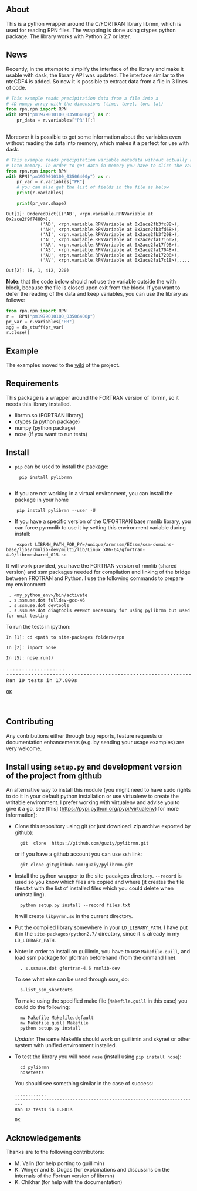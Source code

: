 About
------------
This is a python wrapper around the C/FORTRAN library librmn, which is used for reading RPN files.
The wrapping is done using ctypes python package. The library works with Python 2.7 or later.


News
------------
Recently, in the attempt to simplify the interface of the library and make it usable with dask, the library API was updated. The interface similar to the nteCDF4 is added. 
So now it is possible to extract data from a file in 3 lines of code. 


```python
# This example reads precipitation data from a file into a 
# 4D numpy array with the dimensions (time, level, lon, lat)
from rpn.rpn import RPN
with RPN("pm1979010100_03506400p") as r:
    pr_data = r.variables["PR"][:]
    
```

Moreover it is possible to get some information about the variables even without reading the data into 
memory, which makes it a perfect for use with dask.  

```python
# This example reads precipitation variable metadata without actually reading of the precipitation data
# into memory. In order to get data in memory you have to slice the variable. 
from rpn.rpn import RPN
with RPN("pm1979010100_03506400p") as r:
    pr_var = r.variables["PR"]
    # you can also get the list of fields in the file as below
    print(r.variables) 

    print(pr_var.shape)
```


```
Out[1]: OrderedDict([('AB', <rpn.variable.RPNVariable at 0x2ace2f9f7400>),
             ('AD', <rpn.variable.RPNVariable at 0x2ace2fb3fc88>),
             ('AH', <rpn.variable.RPNVariable at 0x2ace2fb3fd68>),
             ('AI', <rpn.variable.RPNVariable at 0x2ace2fb3f208>),
             ('AL', <rpn.variable.RPNVariable at 0x2ace2fa17160>),
             ('AR', <rpn.variable.RPNVariable at 0x2ace2fa17f98>),
             ('AS', <rpn.variable.RPNVariable at 0x2ace2fa17048>),
             ('AU', <rpn.variable.RPNVariable at 0x2ace2fa17208>),
             ('AV', <rpn.variable.RPNVariable at 0x2ace2fa17c18>),....

Out[2]: (8, 1, 412, 220)
```

**Note**: that the code below should not use the variable outside the with block, because the file is closed upon exit from the block.
If you want to defer the reading of the data and keep variables, you can use the library as follows:

```python
from rpn.rpn import RPN
r =  RPN("pm1979010100_03506400p")
pr_var = r.variables["PR"]
agg = do_stuff(pr_var)
r.close()
```



Example
------------

The examples moved to the [wiki](https://github.com/guziy/pylibrmn/wiki) of the project.

Requirements
------------
This package is a wrapper around the FORTRAN version of librmn, so it needs this library installed.

* librmn.so (FORTRAN library)
* ctypes (a python package)
* numpy (python package)
* nose (if you want to run tests)


Install
------------

* `pip` can be used to install the package:

```
     pip install pylibrmn
     
```
* If you are not working in a virtual environment, you can install the package in your home

```
    pip install pylibrmn --user -U
```

* If you have a specific version of the C/FORTRAN base rmnlib library, you can force pyrmnlib to use it by setting this environment variable during install:
```
    export LIBRMN_PATH_FOR_PY=/unique/armnssm/ECssm/ssm-domains-base/libs/rmnlib-dev/multi/lib/Linux_x86-64/gfortran-4.9/librmnshared_015.so
```

It will work provided, you have the FORTRAN version of rmnlib (shared version) and ssm packages needed for compilation and linking of the bridge between FROTRAN and Python.
I use the following commands to prepare my environment:

     . <my_python_env>/bin/activate
     . s.ssmuse.dot fulldev-gcc-46
     . s.ssmuse.dot devtools 
     . s.ssmuse.dot diagtools ###Not necessary for using pylibrmn but used for unit testing

To run the tests in ipython:


    In [1]: cd <path to site-packages folder>/rpn

    In [2]: import nose

    In [5]: nose.run()


<pre>
...................
----------------------------------------------------------------------
Ran 19 tests in 17.800s

OK
</pre>    
 


Contributing
------------
Any contributions either through bug reports, feature requests or documentation enhancements (e.g. by sending your usage examples) are very welcome. 


Install using `setup.py` and development version of the project from github
------------------------------------------------------------

An alternative way to install this module (you might need to have sudo rights to do it in your default python installation or use
virtualenv to create the writable environment. I prefer working with virtualenv and advise you to give it a go, see [this] (https://pypi.python.org/pypi/virtualenv) for more
information):

* Clone this repository using git (or just download .zip archive exported by github):
       
        git  clone  https://github.com/guziy/pylibrmn.git
 
    or if you have a github account you can use ssh link:

        git clone git@github.com:guziy/pylibrmn.git
        

* Install the python wrapper to the site-pacakges directory. `--record` is used so you know which files are copied
   and where (it creates the file files.txt with the list of installed files which you could delete when uninstalling).

        python setup.py install --record files.txt

   It will create `libpyrmn.so` in the current directory.

* Put the compiled library somewhere in your `LD_LIBRARY_PATH`.
     I have put it in the `site-packages/python2.7/` directory, since it is already in my `LD_LIBRARY_PATH`.

* Note: in order to install on guillimin, you have to use `Makefile.guill`, and load ssm package for gfortran beforehand (from the cmmand line).

        . s.ssmuse.dot gfortran-4.6 rmnlib-dev

  To see what else can be used through ssm, do:
        
        s.list_ssm_shortcuts

  To make using the specified make file (`Makefile.guill` in this case) you could do the following:
         
        mv Makefile Makefile.default
        mv Makefile.guill Makefile
        python setup.py install

  *Update:* The same Makefile should work on guillimin and skynet or other system with unified environment installed.

* To test the library you will need `nose` (install using `pip install nose`):

        cd pylibrmn
        nosetests

  You should see something similar in the case of success:

      ............
      ----------------------------------------------------------------------
      Ran 12 tests in 0.881s

      OK 

 

Acknowledgements
------------------------------------
Thanks are to the following contributors:
* M. Valin (for help porting to guillimin)
* K. Winger and B. Dugas (for explainations and discussins on the internals of the Fortran version of librmn)
* K. Chikhar (for help with the documentation)


    
